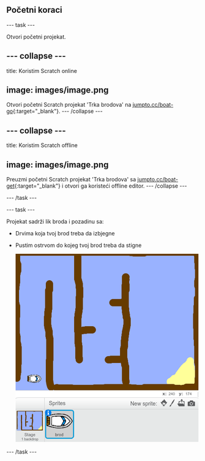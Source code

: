 ## Početni koraci

\--- task \---

Otvori početni projekat.

## \--- collapse \---

title: Koristim Scratch online

## image: images/image.png

Otvori početni Scratch projekat 'Trka brodova' na [jumpto.cc/boat-go](https://scratch.mit.edu/projects/63958014/#editor){:target="_blank"}. \--- /collapse \---

## \--- collapse \---

title: Koristim Scratch offline

## image: images/image.png

Preuzmi početni Scratch projekat 'Trka brodova' sa [jumpto.cc/boat-get](http:jumpto.cc/boat-get){:target="_blank"} i otvori ga koristeći offline editor. \--- /collapse \---

\--- /task \---

\--- task \---

Projekat sadrži lik broda i pozadinu sa:

- Drvima koja tvoj brod treba da izbjegne
- Pustim ostrvom do kojeg tvoj brod treba da stigne
    
    ![screenshot](images/boat-starter.png)

\--- /task \---